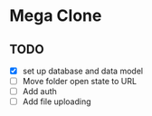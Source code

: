 # Mega Clone

## TODO

- [x] set up database and data model
- [ ] Move folder open state to URL
- [ ] Add auth
- [ ] Add file uploading
